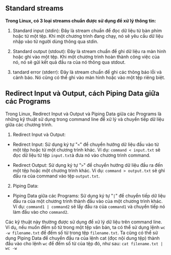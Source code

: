 ## Standard streams
**Trong Linux, có 3 loại streams chuẩn được sử dụng để xử lý thông tin:** 

1. Standard input (stdin): Đây là stream chuẩn để đọc dữ liệu từ bàn phím hoặc từ một tệp. Khi một chương trình đang chạy, nó sẽ yêu cầu dữ liệu nhập vào từ người dùng thông qua stdin.

2. Standard output (stdout): Đây là stream chuẩn để ghi dữ liệu ra màn hình hoặc ghi vào một tệp. Khi một chương trình hoàn thành công việc của nó, nó sẽ gửi kết quả đầu ra của nó thông qua stdout.

3. tandard error (stderr): Đây là stream chuẩn để ghi các thông báo lỗi và cảnh báo. Nó cũng có thể ghi vào màn hình hoặc vào một tệp riêng biệt.   

## Redirect Input và Output, cách Piping Data giữa các Programs
Trong Linux, Redirect Input và Output và Piping Data giữa các Programs là những kỹ thuật sử dụng trong command line để xử lý và chuyển tiếp dữ liệu giữa các chương trình.  
1. Redirect Input và Output:

- Redirect Input: Sử dụng ký tự "`<`" để chuyển hướng dữ liệu đầu vào từ một tệp hoặc từ một chương trình khác. Ví dụ: `command < input.txt` sẽ đọc dữ liệu từ tệp `input.txt`à đưa nó vào chương trình command.

- Redirect Output: Sử dụng ký tự "`>`" để chuyển hướng dữ liệu đầu ra đến một tệp hoặc một chương trình khác. Ví dụ: `command > output.txt` sẽ ghi đầu ra của command vào tệp `output.txt`.

2. Piping Data:
- Piping Data giữa các Programs: Sử dụng ký tự "`|`" để chuyển tiếp dữ liệu đầu ra của một chương trình thành đầu vào của một chương trình khác. Ví dụ: `command1 | command2` sẽ lấy đầu ra của `command1` và chuyển tiếp nó làm đầu vào cho `command2`.    

Các kỹ thuật này thường được sử dụng để xử lý dữ liệu trên command line. Ví dụ, nếu muốn đếm số từ trong một tệp văn bản, ta có thể sử dụng lệnh `wc -w filename.txt` để đếm số từ trong tệp `filename.txt`. Ta cũng có thể sử dụng Piping Data để chuyển đầu ra của lệnh cat (đọc nội dung tệp) thành đầu vào cho lệnh `wc` để đếm số từ của tệp đó, như sau: `cat filename.txt | wc -w`